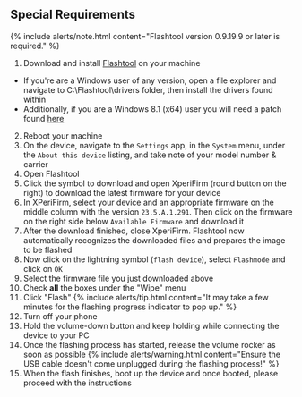 ## Special Requirements

{% include alerts/note.html content="Flashtool version 0.9.19.9 or later is required." %}
1. Download and install [Flashtool](http://www.flashtool.net/downloads.php) on your machine
 * If you're are a Windows user of any version, open a file explorer and navigate to C:\Flashtool\drivers folder, then install the drivers found within
 * Additionally, if you are a Windows 8.1 (x64) user you will need a patch found [here](http://www.microsoft.com/en-us/download/confirmation.aspx?id=41804)
2. Reboot your machine
3. On the device, navigate to the `Settings` app, in the `System` menu, under the `About this device` listing, and take note of your model number & carrier
4. Open Flashtool
5. Click the symbol to download and open XperiFirm (round button on the right) to download the latest firmware for your device
6. In XPeriFirm, select your device and an appropriate firmware on the middle column with the version `23.5.A.1.291`. Then click on the firmware on the right side below `Available Firmware` and download it
7. After the download finished, close XperiFirm. Flashtool now automatically recognizes the downloaded files and prepares the image to be flashed
8. Now click on the lightning symbol (`flash device`), select `Flashmode` and click on `OK`
9. Select the firmware file you just downloaded above
10. Check **all** the boxes under the "Wipe" menu
11. Click "Flash"
    {% include alerts/tip.html content="It may take a few minutes for the flashing progress indicator to pop up." %}
12. Turn off your phone
13. Hold the volume-down button and keep holding while connecting the device to your PC
14. Once the flashing process has started, release the volume rocker as soon as possible
    {% include alerts/warning.html content="Ensure the USB cable doesn't come unplugged during the flashing process!" %}
15. When the flash finishes, boot up the device and once booted, please proceed with the instructions
